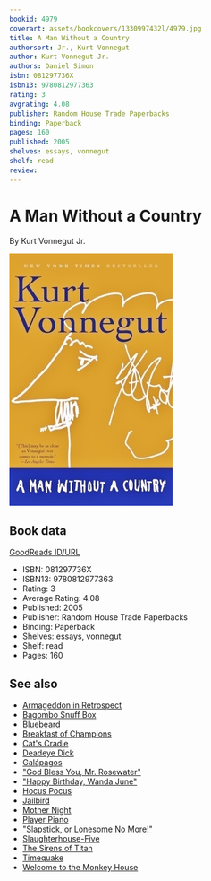 ```yaml
---
bookid: 4979
coverart: assets/bookcovers/1330997432l/4979.jpg
title: A Man Without a Country
authorsort: Jr., Kurt Vonnegut
author: Kurt Vonnegut Jr.
authors: Daniel Simon
isbn: 081297736X
isbn13: 9780812977363
rating: 3
avgrating: 4.08
publisher: Random House Trade Paperbacks
binding: Paperback
pages: 160
published: 2005
shelves: essays, vonnegut
shelf: read
review: 
---
```


# A Man Without a Country

By Kurt Vonnegut Jr.

![](../../assets/bookcovers/1330997432l/4979.jpg)

## Book data

[GoodReads ID/URL](https://www.goodreads.com/book/show/4979)

- ISBN: 081297736X
- ISBN13: 9780812977363
- Rating: 3
- Average Rating: 4.08
- Published: 2005
- Publisher: Random House Trade Paperbacks
- Binding: Paperback
- Shelves: essays, vonnegut
- Shelf: read
- Pages: 160


## See also

- [Armageddon in Retrospect](Armageddon_in_Retrospect-_And_Other_New_and_Unpublished_Writings_on_War_and_Peace.md)
- [Bagombo Snuff Box](Bagombo_Snuff_Box.md)
- [Bluebeard](Bluebeard.md)
- [Breakfast of Champions](Breakfast_of_Champions.md)
- [Cat's Cradle](Cats_Cradle.md)
- [Deadeye Dick](Deadeye_Dick.md)
- [Galápagos](Galápagos.md)
- ["God Bless You, Mr. Rosewater"](God_Bless_You__Mr_Rosewater.md)
- ["Happy Birthday, Wanda June"](Happy_Birthday__Wanda_June.md)
- [Hocus Pocus](Hocus_Pocus.md)
- [Jailbird](Jailbird.md)
- [Mother Night](Mother_Night.md)
- [Player Piano](Player_Piano.md)
- ["Slapstick, or Lonesome No More!"](Slapstick__or_Lonesome_No_More!.md)
- [Slaughterhouse-Five](Slaughterhouse-Five.md)
- [The Sirens of Titan](The_Sirens_of_Titan.md)
- [Timequake](Timequake.md)
- [Welcome to the Monkey House](Welcome_to_the_Monkey_House.md)
